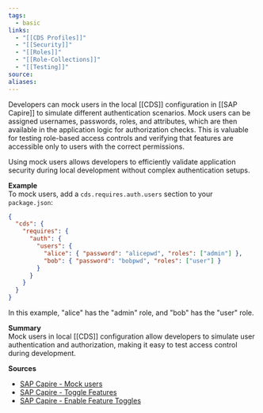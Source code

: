 ```yaml
---
tags:
  - basic
links:
  - "[[CDS Profiles]]"
  - "[[Security]]"
  - "[[Roles]]"
  - "[[Role-Collections]]"
  - "[[Testing]]"
source:
aliases:
---
```

Developers can mock users in the local [[CDS]] configuration in [[SAP Capire]] to simulate different authentication scenarios. Mock users can be assigned usernames, passwords, roles, and attributes, which are then available in the application logic for authorization checks. This is valuable for testing role-based access controls and verifying that features are accessible only to users with the correct permissions.

Using mock users allows developers to efficiently validate application security during local development without complex authentication setups.

**Example**  
To mock users, add a `cds.requires.auth.users` section to your `package.json`:
```json
{
  "cds": {
    "requires": {
      "auth": {
        "users": {
          "alice": { "password": "alicepwd", "roles": ["admin"] },
          "bob": { "password": "bobpwd", "roles": ["user"] }
        }
      }
    }
  }
}
```
In this example, "alice" has the "admin" role, and "bob" has the "user" role.

**Summary**  
Mock users in local [[CDS]] configuration allow developers to simulate user authentication and authorization, making it easy to test access control during development.

**Sources**
- [SAP Capire - Mock users](https://cap.cloud.sap/docs/node.js/authentication#mock-users)
- [SAP Capire - Toggle Features](https://cap.cloud.sap/docs/guides/extensibility/feature-toggles#in-development)
- [SAP Capire - Enable Feature Toggles](https://cap.cloud.sap/docs/guides/extensibility/feature-toggles#enable-feature-toggles)  